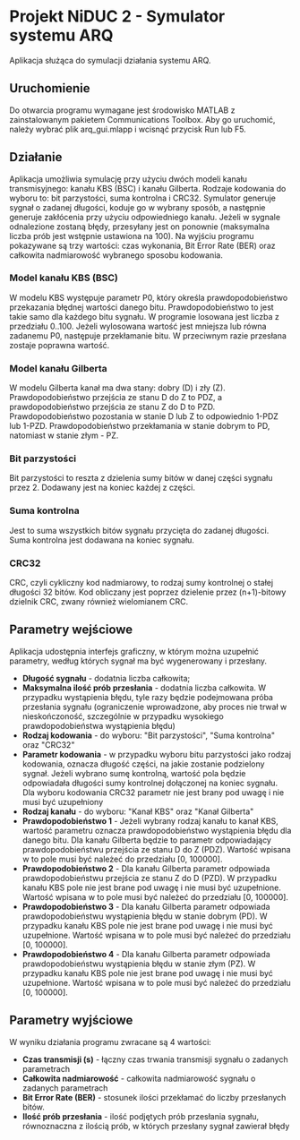 # Projekt NiDUC 2 - Symulator systemu ARQ
Aplikacja służąca do symulacji działania systemu ARQ.
## Uruchomienie
Do otwarcia programu wymagane jest środowisko MATLAB z zainstalowanym pakietem Communications Toolbox.
Aby go uruchomić, należy wybrać plik arq_gui.mlapp i wcisnąć przycisk Run lub F5.
## Działanie
Aplikacja umożliwia symulację przy użyciu dwóch modeli kanału transmisyjnego: kanału KBS (BSC) i kanału Gilberta.
Rodzaje kodowania do wyboru to: bit parzystości, suma kontrolna i CRC32.
Symulator generuje sygnał o zadanej długości, koduje go w wybrany sposób, a następnie generuje zakłócenia przy użyciu odpowiedniego kanału. Jeżeli w sygnale odnalezione zostaną błędy, przesyłany jest on ponownie (maksymalna liczba prób jest wstępnie ustawiona na 100).
Na wyjściu programu pokazywane są trzy wartości: czas wykonania, Bit Error Rate (BER) oraz całkowita nadmiarowość wybranego sposobu kodowania.
### Model kanału KBS (BSC)
W modelu KBS występuje parametr P0, który określa prawdopodobieństwo przekazania błędnej wartości danego bitu. Prawdopodobieństwo to jest takie samo dla każdego bitu sygnału.
W programie losowana jest liczba z przedziału 0..100. Jeżeli wylosowana wartość jest mniejsza lub równa zadanemu P0, następuje przekłamanie bitu. W przeciwnym razie przesłana zostaje poprawna wartość.
### Model kanału Gilberta
W modelu Gilberta kanał ma dwa stany: dobry (D) i zły (Z). 
Prawdopodobieństwo przejścia ze stanu D do Z to PDZ, a prawdopodobieństwo przejścia ze stanu Z do D to PZD.
Prawdopodobieństwo pozostania w stanie D lub Z to odpowiednio 1-PDZ lub 1-PZD.
Prawdopodobieństwo przekłamania w stanie dobrym to PD, natomiast w stanie złym - PZ.
### Bit parzystości
Bit parzystości to reszta z dzielenia sumy bitów w danej części sygnału przez 2. Dodawany jest na koniec każdej z części.
### Suma kontrolna
Jest to suma wszystkich bitów sygnału przycięta do zadanej długości. Suma kontrolna jest dodawana na koniec sygnału. 
### CRC32
CRC, czyli cykliczny kod nadmiarowy, to rodzaj sumy kontrolnej o stałej długości 32 bitów. Kod obliczany jest poprzez dzielenie przez (n+1)-bitowy dzielnik CRC, zwany również wielomianem CRC.
## Parametry wejściowe
Aplikacja udostępnia interfejs graficzny, w którym można uzupełnić parametry, według których sygnał ma być wygenerowany i przesłany.
- **Długość sygnału** - dodatnia liczba całkowita;
- **Maksymalna ilość prób przesłania** - dodatnia liczba całkowita. W przypadku wystąpienia błędu, tyle razy będzie podejmowana próba przesłania sygnału (ograniczenie wprowadzone, aby proces nie trwał w nieskończoność, szczególnie w przypadku wysokiego prawdopodobieństwa wystąpienia błędu)
- **Rodzaj kodowania** - do wyboru: "Bit parzystości", "Suma kontrolna" oraz "CRC32"
- **Parametr kodowania** - w przypadku wyboru bitu parzystości jako rodzaj kodowania, oznacza długość części, na jakie zostanie podzielony sygnał. Jeżeli wybrano sumę kontrolną, wartość pola będzie odpowiadała długości sumy kontrolnej dołączonej na koniec sygnału. Dla wyboru kodowania CRC32 parametr nie jest brany pod uwagę i nie musi być uzupełniony
- **Rodzaj kanału** - do wyboru: "Kanał KBS" oraz "Kanał Gilberta"
- **Prawdopodobieństwo 1** - Jeżeli wybrany rodzaj kanału to kanał KBS, wartość parametru oznacza prawdopodobieństwo wystąpienia błędu dla danego bitu. Dla kanału Gilberta będzie to parametr odpowiadający prawdopodobieństwu przejścia ze stanu D do Z (PDZ). Wartość wpisana w to pole musi być należeć do przedziału [0, 100000].
- **Prawdopodobieństwo 2** - Dla kanału Gilberta parametr odpowiada prawdopodobieństwu przejścia ze stanu Z do D (PZD). W przypadku kanału KBS pole nie jest brane pod uwagę i nie musi być uzupełnione. Wartość wpisana w to pole musi być należeć do przedziału [0, 100000].
- **Prawdopodobieństwo 3** - Dla kanału Gilberta parametr odpowiada prawdopodobieństwu wystąpienia błędu w stanie dobrym (PD). W przypadku kanału KBS pole nie jest brane pod uwagę i nie musi być uzupełnione. Wartość wpisana w to pole musi być należeć do przedziału [0, 100000].
- **Prawdopodobieństwo 4** - Dla kanału Gilberta parametr odpowiada prawdopodobieństwu wystąpienia błędu w stanie złym (PZ). W przypadku kanału KBS pole nie jest brane pod uwagę i nie musi być uzupełnione. Wartość wpisana w to pole musi być należeć do przedziału [0, 100000].
## Parametry wyjściowe
W wyniku działania programu zwracane są 4 wartości:
- **Czas transmisji (s)** - łączny czas trwania transmisji sygnału o zadanych parametrach
- **Całkowita nadmiarowość** - całkowita nadmiarowość sygnału o zadanych parametrach
- **Bit Error Rate (BER)** - stosunek ilości przekłamać do liczby przesłanych bitów.
- **Ilość prób przesłania** - ilość podjętych prób przesłania sygnału, równoznaczna z ilością prób, w których przesłany sygnał zawierał błędy
